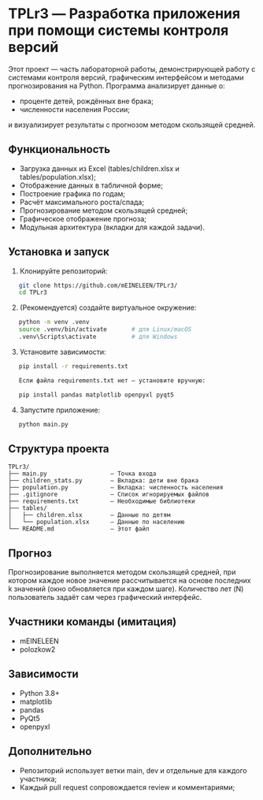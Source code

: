 # TPLr3 — Разработка приложения при помощи системы контроля версий

Этот проект — часть лабораторной работы, демонстрирующей работу с системами контроля версий, графическим интерфейсом и методами прогнозирования на Python. Программа анализирует данные о:

- проценте детей, рождённых вне брака;
- численности населения России;

и визуализирует результаты с прогнозом методом скользящей средней.

## Функциональность

- Загрузка данных из Excel (tables/children.xlsx и tables/population.xlsx);
- Отображение данных в табличной форме;
- Построение графика по годам;
- Расчёт максимального роста/спада;
- Прогнозирование методом скользящей средней;
- Графическое отображение прогноза;
- Модульная архитектура (вкладки для каждой задачи).

## Установка и запуск

1. Клонируйте репозиторий:

```bash
   git clone https://github.com/mEINELEEN/TPLr3/
   cd TPLr3
```

2. (Рекомендуется) создайте виртуальное окружение:
```bash
   python -m venv .venv
   source .venv/bin/activate       # для Linux/macOS
   .venv\Scripts\activate          # для Windows
```
3. Установите зависимости:
```bash
   pip install -r requirements.txt

   Если файла requirements.txt нет — установите вручную:

   pip install pandas matplotlib openpyxl pyqt5
```
4. Запустите приложение:
```bash
   python main.py
```
## Структура проекта
```
TPLr3/
├── main.py                  — Точка входа  
├── children_stats.py        — Вкладка: дети вне брака  
├── population.py            — Вкладка: численность населения 
├── .gitignore               — Список игнорируемых файлов
├── requirements.txt         — Необходимые библиотеки
├── tables/
│   ├── children.xlsx        — Данные по детям  
│   └── population.xlsx      — Данные по населению  
└── README.md                — Этот файл
```
## Прогноз

Прогнозирование выполняется методом скользящей средней, при котором каждое новое значение рассчитывается на основе последних k значений (окно обновляется при каждом шаге). Количество лет (N) пользователь задаёт сам через графический интерфейс.

## Участники команды (имитация)

- mEINELEEN
- polozkow2

## Зависимости

- Python 3.8+
- matplotlib
- pandas
- PyQt5
- openpyxl

## Дополнительно

- Репозиторий использует ветки main, dev и отдельные для каждого участника;
- Каждый pull request сопровождается review и комментариями;